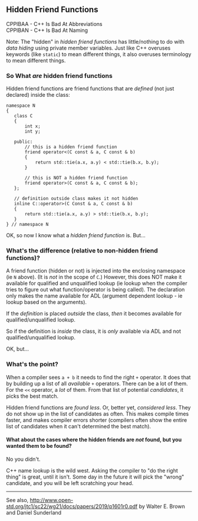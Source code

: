 ## Hidden Friend Functions

CPPIBAA - C++ Is Bad At Abbreviations  
CPPIBAN - C++ Is Bad At Naming

Note: The "hidden" in _hidden friend functions_ has little/nothing to do with _data hiding_ using private member variables.
Just like C++ overuses keywords (like `static`) to mean different things, it also overuses terminology to mean different things.

### So What _are_ hidden friend functions

Hidden friend functions are friend functions that are _defined_ (not just declared) inside the class:

    namespace N
    {
       class C
       {
           int x;
           int y;
        
       public:
           // this is a hidden friend function
           friend operator<(C const & a, C const & b)
           {
               return std::tie(a.x, a.y) < std::tie(b.x, b.y);
           }
        
           // this is NOT a hidden friend function
           friend operator>(C const & a, C const & b);
       };
    
       // definition outside class makes it not hidden
       inline C::operator>(C Const & a, C const & b)
       {
           return std::tie(a.x, a.y) > std::tie(b.x, b.y);
       }
    } // namespace N
    
OK, so now I know what a _hidden friend function_ is. But...

### What's the difference (relative to  non-hidden friend functions)?

A friend function (hidden or not) is injected into the enclosing namespace (ie `N` above). (It is _not_ in the scope of `C`.)
However, this does NOT make it available for qualified and unqualified lookup
(ie lookup when the compiler tries to figure out what function/operator is being called).
The declaration only makes the name available for ADL (argument dependent lookup - ie lookup based on the arguments).

If the _definition_ is placed _outside_ the class, _then_ it becomes available for qualified/unqualified lookup.

So if the definition is _inside_ the class, it is _only_ available via ADL and not qualified/unqualified lookup.

OK, but...

### What's the point?

When a compiler sees `a + b` it needs to find the right `+` operator.
It does that by building up a list of all _available_ `+` operators.
There can be a lot of them.  For the `<<` operator, a _lot_ of them.
From that list of potential _candidates_, it picks the best match.

Hidden friend functions are _found less_.  Or, better yet, _considered less_.  They do not show up in the list of candidates as often.
This makes compile times faster, and makes compiler errors shorter (compilers often show the entire list of candidates when it can't determined the best match).

#### What about the cases where the hidden friends are _not_ found, but you wanted them to be found?

No you didn't.

C++ name lookup is the wild west.  Asking the compiler to "do the right thing" is great, until it isn't.
Some day in the future it will pick the "wrong" candidate, and you will be left scratching your head.


----

See also, http://www.open-std.org/jtc1/sc22/wg21/docs/papers/2019/p1601r0.pdf by Walter E. Brown and Daniel Sunderland
